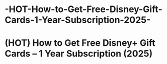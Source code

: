 # -HOT-How-to-Get-Free-Disney-Gift-Cards-1-Year-Subscription-2025-
# (HOT) How to Get Free Disney+ Gift Cards – 1 Year Subscription (2025)
